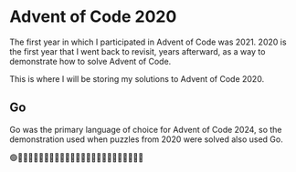 # Advent of Code 2020

The first year in which I participated in Advent of Code was 2021. 2020 is the first year that I went back to revisit,
years afterward, as a way to demonstrate how to solve Advent of Code.

This is where I will be storing my solutions to Advent of Code 2020.

## Go

Go was the primary language of choice for Advent of Code 2024, so the demonstration used when puzzles from 2020 were
solved also used Go.

🟢🔴🔴🔴🔴🔴🔴🔴🔴🔴🔴🔴🔴🔴🔴🔴🔴🔴🔴🔴🔴🔴🔴🔴🔴
